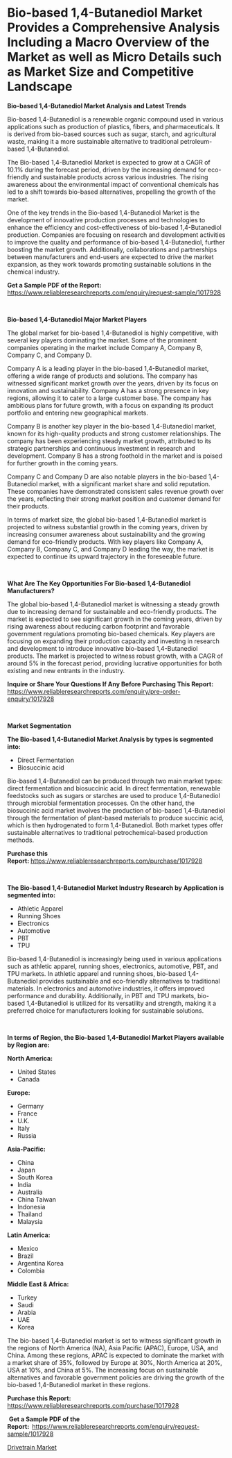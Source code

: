 <p><h1>Bio-based 1,4-Butanediol Market Provides a Comprehensive Analysis Including a Macro Overview of the Market as well as Micro Details such as Market Size and Competitive Landscape</h1></p><p><strong>Bio-based 1,4-Butanediol Market Analysis and Latest Trends</strong></p>
<p><p>Bio-based 1,4-Butanediol is a renewable organic compound used in various applications such as production of plastics, fibers, and pharmaceuticals. It is derived from bio-based sources such as sugar, starch, and agricultural waste, making it a more sustainable alternative to traditional petroleum-based 1,4-Butanediol.</p><p>The Bio-based 1,4-Butanediol Market is expected to grow at a CAGR of 10.1% during the forecast period, driven by the increasing demand for eco-friendly and sustainable products across various industries. The rising awareness about the environmental impact of conventional chemicals has led to a shift towards bio-based alternatives, propelling the growth of the market.</p><p>One of the key trends in the Bio-based 1,4-Butanediol Market is the development of innovative production processes and technologies to enhance the efficiency and cost-effectiveness of bio-based 1,4-Butanediol production. Companies are focusing on research and development activities to improve the quality and performance of bio-based 1,4-Butanediol, further boosting the market growth. Additionally, collaborations and partnerships between manufacturers and end-users are expected to drive the market expansion, as they work towards promoting sustainable solutions in the chemical industry.</p></p>
<p><strong>Get a Sample PDF of the Report:&nbsp;</strong> <a href="https://www.reliableresearchreports.com/enquiry/request-sample/1017928">https://www.reliableresearchreports.com/enquiry/request-sample/1017928</a></p>
<p>&nbsp;</p>
<p><strong>Bio-based 1,4-Butanediol Major Market Players</strong></p>
<p><p>The global market for bio-based 1,4-Butanediol is highly competitive, with several key players dominating the market. Some of the prominent companies operating in the market include Company A, Company B, Company C, and Company D.</p><p>Company A is a leading player in the bio-based 1,4-Butanediol market, offering a wide range of products and solutions. The company has witnessed significant market growth over the years, driven by its focus on innovation and sustainability. Company A has a strong presence in key regions, allowing it to cater to a large customer base. The company has ambitious plans for future growth, with a focus on expanding its product portfolio and entering new geographical markets.</p><p>Company B is another key player in the bio-based 1,4-Butanediol market, known for its high-quality products and strong customer relationships. The company has been experiencing steady market growth, attributed to its strategic partnerships and continuous investment in research and development. Company B has a strong foothold in the market and is poised for further growth in the coming years.</p><p>Company C and Company D are also notable players in the bio-based 1,4-Butanediol market, with a significant market share and solid reputation. These companies have demonstrated consistent sales revenue growth over the years, reflecting their strong market position and customer demand for their products.</p><p>In terms of market size, the global bio-based 1,4-Butanediol market is projected to witness substantial growth in the coming years, driven by increasing consumer awareness about sustainability and the growing demand for eco-friendly products. With key players like Company A, Company B, Company C, and Company D leading the way, the market is expected to continue its upward trajectory in the foreseeable future.</p></p>
<p>&nbsp;</p>
<p><strong>What Are The Key Opportunities For Bio-based 1,4-Butanediol Manufacturers?</strong></p>
<p><p>The global bio-based 1,4-Butanediol market is witnessing a steady growth due to increasing demand for sustainable and eco-friendly products. The market is expected to see significant growth in the coming years, driven by rising awareness about reducing carbon footprint and favorable government regulations promoting bio-based chemicals. Key players are focusing on expanding their production capacity and investing in research and development to introduce innovative bio-based 1,4-Butanediol products. The market is projected to witness robust growth, with a CAGR of around 5% in the forecast period, providing lucrative opportunities for both existing and new entrants in the industry.</p></p>
<p><strong>Inquire or Share Your Questions If Any Before Purchasing This Report:</strong> <a href="https://www.reliableresearchreports.com/enquiry/pre-order-enquiry/1017928">https://www.reliableresearchreports.com/enquiry/pre-order-enquiry/1017928</a></p>
<p>&nbsp;</p>
<p><strong>Market Segmentation</strong></p>
<p><strong>The Bio-based 1,4-Butanediol Market Analysis by types is segmented into:</strong></p>
<p><ul><li>Direct Fermentation</li><li>Biosuccinic acid</li></ul></p>
<p><p>Bio-based 1,4-Butanediol can be produced through two main market types: direct fermentation and biosuccinic acid. In direct fermentation, renewable feedstocks such as sugars or starches are used to produce 1,4-Butanediol through microbial fermentation processes. On the other hand, the biosuccinic acid market involves the production of bio-based 1,4-Butanediol through the fermentation of plant-based materials to produce succinic acid, which is then hydrogenated to form 1,4-Butanediol. Both market types offer sustainable alternatives to traditional petrochemical-based production methods.</p></p>
<p><strong>Purchase this Report:&nbsp;</strong><a href="https://www.reliableresearchreports.com/purchase/1017928">https://www.reliableresearchreports.com/purchase/1017928</a></p>
<p>&nbsp;</p>
<p><strong>The Bio-based 1,4-Butanediol Market Industry Research by Application is segmented into:</strong></p>
<p><ul><li>Athletic Apparel</li><li>Running Shoes</li><li>Electronics</li><li>Automotive</li><li>PBT</li><li>TPU</li></ul></p>
<p><p>Bio-based 1,4-Butanediol is increasingly being used in various applications such as athletic apparel, running shoes, electronics, automotive, PBT, and TPU markets. In athletic apparel and running shoes, bio-based 1,4-Butanediol provides sustainable and eco-friendly alternatives to traditional materials. In electronics and automotive industries, it offers improved performance and durability. Additionally, in PBT and TPU markets, bio-based 1,4-Butanediol is utilized for its versatility and strength, making it a preferred choice for manufacturers looking for sustainable solutions.</p></p>
<p>&nbsp;</p>
<p><strong>In terms of Region, the Bio-based 1,4-Butanediol Market Players available by Region are:</strong></p>
<p>
    <p> <strong> North America: </strong>
        <ul>
            <li>United States</li>
            <li>Canada</li>
        </ul>
        </p> 
    <p> <strong> Europe: </strong>
        <ul>
            <li>Germany</li>
            <li>France</li>
            <li>U.K.</li>
            <li>Italy</li>
            <li>Russia</li>
        </ul>
        </p> 
    <p> <strong> Asia-Pacific: </strong>
        <ul>
            <li>China</li>
            <li>Japan</li>
            <li>South Korea</li>
            <li>India</li>
            <li>Australia</li>
            <li>China Taiwan</li>
            <li>Indonesia</li>
            <li>Thailand</li>
            <li>Malaysia</li>
        </ul>
        </p> 
    <p> <strong> Latin America: </strong>
        <ul>
            <li>Mexico</li>
            <li>Brazil</li>
            <li>Argentina Korea</li>
            <li>Colombia</li>
        </ul>
        </p> 
    <p> <strong> Middle East & Africa: </strong>
        <ul>
            <li>Turkey</li>
            <li>Saudi</li>
            <li>Arabia</li>
            <li>UAE</li>
            <li>Korea</li>
        </ul>
    </p>
    </p>
<p><p>The bio-based 1,4-Butanediol market is set to witness significant growth in the regions of North America (NA), Asia Pacific (APAC), Europe, USA, and China. Among these regions, APAC is expected to dominate the market with a market share of 35%, followed by Europe at 30%, North America at 20%, USA at 10%, and China at 5%. The increasing focus on sustainable alternatives and favorable government policies are driving the growth of the bio-based 1,4-Butanediol market in these regions.</p></p>
<p><strong>Purchase this Report: </strong><a href="https://www.reliableresearchreports.com/purchase/1017928">https://www.reliableresearchreports.com/purchase/1017928</a></p>
<p>&nbsp;<strong>Get a Sample PDF of the Report:&nbsp;&nbsp;</strong><a href="https://www.reliableresearchreports.com/enquiry/request-sample/1017928">https://www.reliableresearchreports.com/enquiry/request-sample/1017928</a></p>
<p><strong></strong></p>
<p><p><a href="https://github.com/pjcfca/Market-Research-Report-List-1/blob/main/drivetrain-market.md">Drivetrain Market</a></p></p>